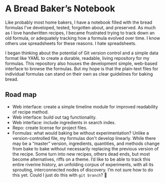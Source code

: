 # A Bread Baker’s Notebook

Like probably most home bakers, I have a notebook filled with the bread formulas I’ve developed, tested, forgotten about, and preserved. As much as I love handwritten recipes, I became frustrated trying to track down an old formula, or adequately tracking how a formula evolved over time. I know others use spreadsheets for these reasons. I hate spreadsheets.

I began thinking about the potential of Git version control and a simple data format like YAML to create a durable, readable, living repository for my formulas. This repository also houses the development simple, web-based interface to browse the formulas. But my hope is that the plain-text files for individual formulas can stand on their own as clear guidelines for baking bread.

## Road map
* Web interface: create a simple timeline module for improved readability of recipe method.
* Web interface: build out tag functionality.
* Web interface: include ingredients in search index.
* Repo: create license for project files.
* Formulas: what would baking be without experimentation? Unlike a version-controlled file, my formulas don't develop linearly. While there may be a “master” version, ingredients, quantities, and methods change from bake to bake without necessarily replacing the previous version of the recipe. Some turn into new recipes, others dead ends, but most become alternatives, riffs on a theme. I’d like to be able to track this entire riverine history, an unfolding corpus of experiments, with all its sprouting, interconnected nodes of discovery. I’m not sure how to do this yet. Could I just do this with `git branch`? 🤔
